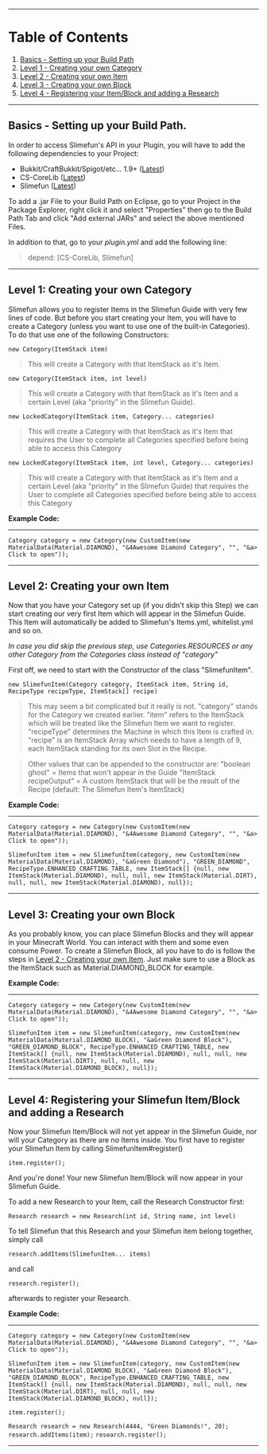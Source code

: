 ***
# Table of Contents
1. [Basics - Setting up your Build Path](https://github.com/TheBusyBiscuit/Slimefun4/wiki/API#basics---setting-up-your-build-path)
2. [Level 1 - Creating your own Category](https://github.com/TheBusyBiscuit/Slimefun4/wiki/API#level-1-creating-your-own-category)
3. [Level 2 - Creating your own Item](https://github.com/TheBusyBiscuit/Slimefun4/wiki/API#level-2-creating-your-own-item)
4. [Level 3 - Creating your own Block](https://github.com/TheBusyBiscuit/Slimefun4/wiki/API#level-3-creating-your-own-block)
5. [Level 4 - Registering your Item/Block and adding a Research](https://github.com/TheBusyBiscuit/Slimefun4/wiki/API#level-4-registering-your-slimefun-itemblock-and-adding-a-research)

***

## Basics - Setting up your Build Path.

In order to access Slimefun's API in your Plugin, you will have to add the following dependencies to your Project:
* Bukkit/CraftBukkit/Spigot/etc... 1.9+ ([Latest](https://hub.spigotmc.org/jenkins/job/BuildTools/))
* CS-CoreLib ([Latest](http://dev.bukkit.org/bukkit-plugins/cs-corelib/files/))
* Slimefun ([Latest](http://dev.bukkit.org/bukkit-plugins/slimefun/files/))

To add a .jar File to your Build Path on Eclipse, go to your Project in the Package Explorer, right click it and select "Properties" then go to the Build Path Tab and click "Add external JARs" and select the above mentioned Files.

In addition to that, go to your _plugin.yml_ and add the following line:
>depend: [CS-CoreLib, Slimefun]

***

## Level 1: Creating your own Category

Slimefun allows you to register Items in the Slimefun Guide with very few lines of code.
But before you start creating your Item, you will have to create a Category (unless you want to use one of the built-in Categories).
To do that use one of the following Constructors:

`new Category(ItemStack item)`
>This will create a Category with that ItemStack as it's Item.

`new Category(ItemStack item, int level)`
>This will create a Category with that ItemStack as it's Item and a certain Level (aka "priority" in the Slimefun Guide).

`new LockedCategory(ItemStack item, Category... categories)`
>This will create a Category with that ItemStack as it's Item that requires the User
>to complete all Categories specified before being able to access this Category

`new LockedCategory(ItemStack item, int level, Category... categories)`
>This will create a Category with that ItemStack as it's Item and a certain Level (aka "priority" in the Slimefun Guide)
>that requires the User
>to complete all Categories specified before being able to access this Category

**Example Code:**
***
`Category category = new Category(new CustomItem(new MaterialData(Material.DIAMOND), "&4Awesome Diamond Category", "", "&a> Click to open"));`
***

## Level 2: Creating your own Item

Now that you have your Category set up (if you didn't skip this Step) we can start creating our
very first Item which will appear in the Slimefun Guide.
This Item will automatically be added to Slimefun's Items.yml, whitelist.yml and so on.

_In case you did skip the previous step, use Categories.RESOURCES or any other Category from the Categories class instead of "category"_

First off, we need to start with the Constructor of the class "SlimefunItem".

`new SlimefunItem(Category category, ItemStack item, String id, RecipeType recipeType, ItemStack[] recipe)`
>This may seem a bit complicated but it really is not.
>"category" stands for the Category we created earlier.
>"item" refers to the ItemStack which will be treated like the Slimefun Item we want to register.
>"recipeType" determines the Machine in which this Item is crafted in.
>"recipe" is an ItemStack Array which needs to have a length of 9, each ItemStack standing for its own Slot in the Recipe.

>Other values that can be appended to the constructor are:
>"boolean ghost" = Items that won't appear in the Guide
>"ItemStack recipeOutput" = A custom ItemStack that will be the result of the Recipe (default: The Slimefun Item's ItemStack)

**Example Code:**
***
`Category category = new Category(new CustomItem(new MaterialData(Material.DIAMOND), "&4Awesome Diamond Category", "", "&a> Click to open"));`

`SlimefunItem item = new SlimefunItem(category, new CustomItem(new MaterialData(Material.DIAMOND), "&aGreen Diamond"), "GREEN_DIAMOND", RecipeType.ENHANCED_CRAFTING_TABLE, new ItemStack[] {null, new ItemStack(Material.DIAMOND), null, null, new ItemStack(Material.DIRT), null, null, new ItemStack(Material.DIAMOND), null});`
***

## Level 3: Creating your own Block

As you probably know, you can place Slimefun Blocks and they will appear in your Minecraft World.
You can interact with them and some even consume Power.
To create a Slimefun Block, all you have to do is follow the steps in [Level 2 - Creating your own Item](https://github.com/TheBusyBiscuit/Slimefun4/wiki/API#level-2-creating-your-own-item).
Just make sure to use a Block as the ItemStack such as Material.DIAMOND_BLOCK for example.

**Example Code:**
***
`Category category = new Category(new CustomItem(new MaterialData(Material.DIAMOND), "&4Awesome Diamond Category", "", "&a> Click to open"));`

`SlimefunItem item = new SlimefunItem(category, new CustomItem(new MaterialData(Material.DIAMOND_BLOCK), "&aGreen Diamond Block"), "GREEN_DIAMOND_BLOCK", RecipeType.ENHANCED_CRAFTING_TABLE, new ItemStack[] {null, new ItemStack(Material.DIAMOND), null, null, new ItemStack(Material.DIRT), null, null, new ItemStack(Material.DIAMOND_BLOCK), null});`
***

## Level 4: Registering your Slimefun Item/Block and adding a Research

Now your Slimefun Item/Block will not yet appear in the Slimefun Guide, nor will your Category as there are no Items inside. You first have to register your Slimefun Item by calling SlimefunItem#register()

`item.register();`

And you're done! Your new Slimefun Item/Block will now appear in your Slimefun Guide.

To add a new Research to your Item, call the Research Constructor first:

`Research research = new Research(int id, String name, int level)`

To tell Slimefun that this Research and your Slimefun item belong together, simply call

`research.addItems(SlimefunItem... items)`

and call

`research.register();`

afterwards to register your Research.

**Example Code:**
***
`Category category = new Category(new CustomItem(new MaterialData(Material.DIAMOND), "&4Awesome Diamond Category", "", "&a> Click to open"));`

`SlimefunItem item = new SlimefunItem(category, new CustomItem(new MaterialData(Material.DIAMOND_BLOCK), "&aGreen Diamond Block"), "GREEN_DIAMOND_BLOCK", RecipeType.ENHANCED_CRAFTING_TABLE, new ItemStack[] {null, new ItemStack(Material.DIAMOND), null, null, new ItemStack(Material.DIRT), null, null, new ItemStack(Material.DIAMOND_BLOCK), null});`

`item.register();`

`Research research = new Research(4444, "Green Diamonds!", 20);`
`research.addItems(item);`
`research.register();`
***